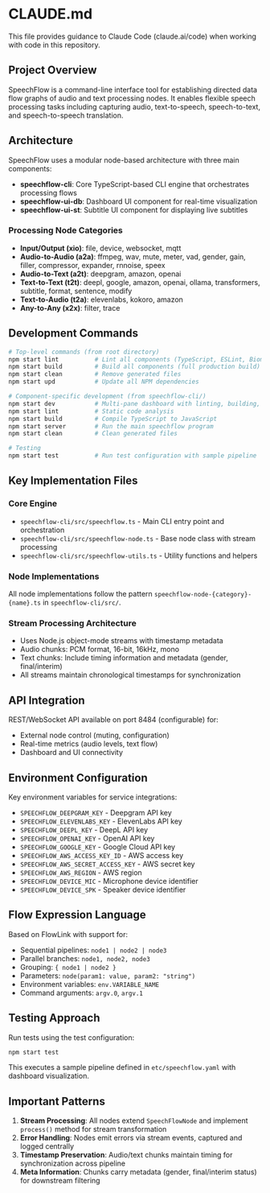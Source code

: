 # CLAUDE.md

This file provides guidance to Claude Code (claude.ai/code) when working with code in this repository.

## Project Overview

SpeechFlow is a command-line interface tool for establishing directed data flow graphs of audio and text processing nodes. It enables flexible speech processing tasks including capturing audio, text-to-speech, speech-to-text, and speech-to-speech translation.

## Architecture

SpeechFlow uses a modular node-based architecture with three main components:

- **speechflow-cli**: Core TypeScript-based CLI engine that orchestrates processing flows
- **speechflow-ui-db**: Dashboard UI component for real-time visualization 
- **speechflow-ui-st**: Subtitle UI component for displaying live subtitles

### Processing Node Categories

- **Input/Output (xio)**: file, device, websocket, mqtt
- **Audio-to-Audio (a2a)**: ffmpeg, wav, mute, meter, vad, gender, gain, filler, compressor, expander, rnnoise, speex
- **Audio-to-Text (a2t)**: deepgram, amazon, openai
- **Text-to-Text (t2t)**: deepl, google, amazon, openai, ollama, transformers, subtitle, format, sentence, modify
- **Text-to-Audio (t2a)**: elevenlabs, kokoro, amazon
- **Any-to-Any (x2x)**: filter, trace

## Development Commands

```bash
# Top-level commands (from root directory)
npm start lint          # Lint all components (TypeScript, ESLint, Biome, Oxlint)
npm start build         # Build all components (full production build)
npm start clean         # Remove generated files
npm start upd           # Update all NPM dependencies

# Component-specific development (from speechflow-cli/)
npm start dev           # Multi-pane dashboard with linting, building, and server
npm start lint          # Static code analysis
npm start build         # Compile TypeScript to JavaScript
npm start server        # Run the main speechflow program
npm start clean         # Clean generated files

# Testing
npm start test          # Run test configuration with sample pipeline
```

## Key Implementation Files

### Core Engine
- `speechflow-cli/src/speechflow.ts` - Main CLI entry point and orchestration
- `speechflow-cli/src/speechflow-node.ts` - Base node class with stream processing
- `speechflow-cli/src/speechflow-utils.ts` - Utility functions and helpers

### Node Implementations
All node implementations follow the pattern `speechflow-node-{category}-{name}.ts` in `speechflow-cli/src/`.

### Stream Processing Architecture
- Uses Node.js object-mode streams with timestamp metadata
- Audio chunks: PCM format, 16-bit, 16kHz, mono
- Text chunks: Include timing information and metadata (gender, final/interim)
- All streams maintain chronological timestamps for synchronization

## API Integration

REST/WebSocket API available on port 8484 (configurable) for:
- External node control (muting, configuration)
- Real-time metrics (audio levels, text flow)
- Dashboard and UI connectivity

## Environment Configuration

Key environment variables for service integrations:
- `SPEECHFLOW_DEEPGRAM_KEY` - Deepgram API key
- `SPEECHFLOW_ELEVENLABS_KEY` - ElevenLabs API key  
- `SPEECHFLOW_DEEPL_KEY` - DeepL API key
- `SPEECHFLOW_OPENAI_KEY` - OpenAI API key
- `SPEECHFLOW_GOOGLE_KEY` - Google Cloud API key
- `SPEECHFLOW_AWS_ACCESS_KEY_ID` - AWS access key
- `SPEECHFLOW_AWS_SECRET_ACCESS_KEY` - AWS secret key
- `SPEECHFLOW_AWS_REGION` - AWS region
- `SPEECHFLOW_DEVICE_MIC` - Microphone device identifier
- `SPEECHFLOW_DEVICE_SPK` - Speaker device identifier

## Flow Expression Language

Based on FlowLink with support for:
- Sequential pipelines: `node1 | node2 | node3`
- Parallel branches: `node1, node2, node3`  
- Grouping: `{ node1 | node2 }`
- Parameters: `node(param1: value, param2: "string")`
- Environment variables: `env.VARIABLE_NAME`
- Command arguments: `argv.0`, `argv.1`

## Testing Approach

Run tests using the test configuration:
```bash
npm start test
```

This executes a sample pipeline defined in `etc/speechflow.yaml` with dashboard visualization.

## Important Patterns

1. **Stream Processing**: All nodes extend `SpeechFlowNode` and implement `process()` method for stream transformation
2. **Error Handling**: Nodes emit errors via stream events, captured and logged centrally
3. **Timestamp Preservation**: Audio/text chunks maintain timing for synchronization across pipeline
4. **Meta Information**: Chunks carry metadata (gender, final/interim status) for downstream filtering
